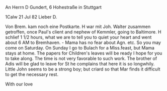 An Herrn D Gundert, 6 Hohestraße in Stuttgart

 1Calw 21 Jul 82
Lieber D.

Von Brem. kam noch eine Postkarte. H war mit Joh. Walter zusammen getroffen, once Paul's client and nephew of Kemmler, going to Baltimore. H schlief 1 1/2 hours, what we are to tell you to quiet your heart and went about 6 AM to Bremhaven. - Mama has no fear about Agn. etc. So you may come on Saturday. On Sunday I go to Bulach for a Miss.feast, but Mama stays at home. The papers for Children's leaves will be ready I hope for you to take along. The time is not very favorable to such work. The brother of Adis will be glad to leave for St he complains that here it is so longwhily. Little John seems to be a strong boy; but criard so that Mar finds it difficult to get the necessary rest.

 With our love

